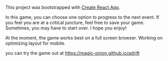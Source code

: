 This project was bootstrapped with [Create React App](https://github.com/facebook/create-react-app).

In this game, you can choose one option to progress to the next event. If you feel you are at a critical juncture, feel free to save your game. Sometimes, you may have to start over. I hope you enjoy!

At the moment, the game works best on a full screen browser. Working on optimizing layout for mobile.

you can try the game out at https://magic-onion.github.io/adrift
